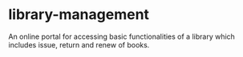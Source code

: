 # library-management
An online portal for accessing basic functionalities of a library which includes issue, return and renew of books.
